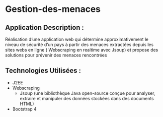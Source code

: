 # Gestion-des-menaces

## Application Description : 
Réalisation d’une application web qui détermine approximativement  le niveau de sécurité d’un pays à partir des menaces extractées depuis les sites webs en ligne ( Webscraping en realtime avec Jsoup) et propose des solutions pour  prévenir des menaces rencontrées 

## Technologies Utilisées : 

- J2EE
- Webscraping 
  * Jsoup (une bibliothèque Java open-source conçue pour analyser, extraire et manipuler des données stockées dans des documents HTML)
- Bootstrap 4   
  
